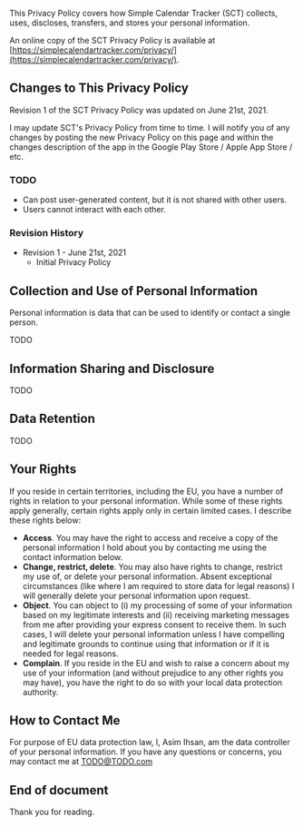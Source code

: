This Privacy Policy covers how Simple Calendar Tracker (SCT) collects, uses, discloses, transfers, and stores
your personal information.

An online copy of the SCT Privacy Policy is available at [https://simplecalendartracker.com/privacy/](https://simplecalendartracker.com/privacy/).

## Changes to This Privacy Policy

Revision 1 of the SCT Privacy Policy was updated on June 21st, 2021.

I may update SCT's Privacy Policy from time to time. I will notify you of any changes by posting the new
Privacy Policy on this page and within the changes description of the app in the Google Play Store / Apple App
Store / etc.

### TODO

-   Can post user-generated content, but it is not shared with other users.
-   Users cannot interact with each other.

### Revision History

- Revision 1 - June 21st, 2021
    - Initial Privacy Policy

## Collection and Use of Personal Information

Personal information is data that can be used to identify or contact a single person.

TODO

## Information Sharing and Disclosure

TODO

## Data Retention

TODO

## Your Rights

If you reside in certain territories, including the EU, you have a number of rights in relation to your
personal information. While some of these rights apply generally, certain rights apply only in certain limited
cases. I describe these rights below:

-   **Access**. You may have the right to access and receive a copy of the personal information I hold about
    you by contacting me using the contact information below.
-   **Change, restrict, delete**. You may also have rights to change, restrict my use of, or delete your
    personal information. Absent exceptional circumstances (like where I am required to store data for legal
    reasons) I will generally delete your personal information upon request.
-   **Object**. You can object to (i) my processing of some of your information based on my legitimate
    interests and (ii) receiving marketing messages from me after providing your express consent to receive
    them. In such cases, I will delete your personal information unless I have compelling and legitimate
    grounds to continue using that information or if it is needed for legal reasons.
-   **Complain**. If you reside in the EU and wish to raise a concern about my use of your information (and
    without prejudice to any other rights you may have), you have the right to do so with your local data
    protection authority.

## How to Contact Me

For purpose of EU data protection law, I, Asim Ihsan, am the data controller of your personal information. If
you have any questions or concerns, you may contact me at TODO@TODO.com

## End of document

Thank you for reading.
